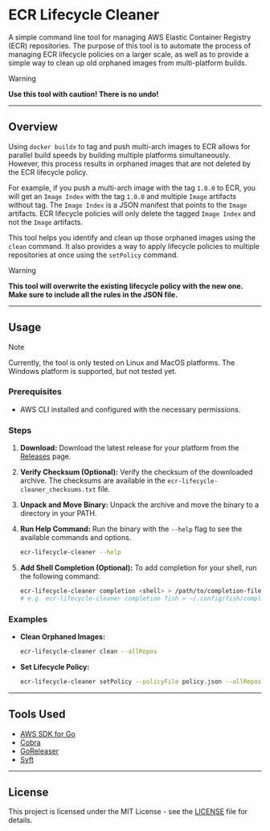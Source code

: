 # ECR Lifecycle Cleaner

A simple command line tool for managing AWS Elastic Container Registry (ECR) repositories.
The purpose of this tool is to automate the process of managing ECR lifecycle policies on a larger scale,
as well as to provide a simple way to clean up old orphaned images from multi-platform builds.

> [!WARNING]
> **Use this tool with caution! There is no undo!**

-----

## Overview

Using `docker buildx` to tag and push multi-arch images to ECR allows for parallel build speeds by building multiple platforms simultaneously. However, this process results in orphaned images that are not deleted by the ECR lifecycle policy.

For example, if you push a multi-arch image with the tag `1.0.0` to ECR, you will get an `Image Index` with the tag `1.0.0` and multiple `Image` artifacts without tag. The `Image Index` is a JSON manifest that points to the `Image` artifacts. ECR lifecycle policies will only delete the tagged `Image Index` and not the `Image` artifacts.

This tool helps you identify and clean up those orphaned images using the `clean` command. It also provides a way to apply lifecycle policies to multiple repositories at once using the `setPolicy` command.

> [!WARNING]
> **This tool will overwrite the existing lifecycle policy with the new one. Make sure to include all the rules in the JSON file.**

-----

## Usage

> [!NOTE]
> Currently, the tool is only tested on Linux and MacOS platforms.
> The Windows platform is supported, but not tested yet.

### Prerequisites

- AWS CLI installed and configured with the necessary permissions.

### Steps

1. **Download:** Download the latest release for your platform from the [Releases](https://github.com/gjorgji-ts/ecr-lifecycle-cleaner/releases) page.
2. **Verify Checksum (Optional):** Verify the checksum of the downloaded archive. The checksums are available in the `ecr-lifecycle-cleaner_checksums.txt` file.
3. **Unpack and Move Binary:** Unpack the archive and move the binary to a directory in your PATH.
4. **Run Help Command:** Run the binary with the `--help` flag to see the available commands and options.

    ```bash
    ecr-lifecycle-cleaner --help
    ```

5. **Add Shell Completion (Optional):** To add completion for your shell, run the following command:

    ```bash
    ecr-lifecycle-cleaner completion <shell> > /path/to/completion-file
    # e.g. ecr-lifecycle-cleaner completion fish > ~/.config/fish/completions/ecr-lifecycle-cleaner.fish
    ```

### Examples

- **Clean Orphaned Images:**

    ```bash
    ecr-lifecycle-cleaner clean --allRepos
    ```

- **Set Lifecycle Policy:**

    ```bash
    ecr-lifecycle-cleaner setPolicy --policyFile policy.json --allRepos
    ```

-----

## Tools Used
- [AWS SDK for Go](https://github.com/aws/aws-sdk-go-v2)
- [Cobra](https://github.com/spf13/cobra)
- [GoReleaser](https://goreleaser.com)
- [Syft](https://github.com/anchore/syft)

-----

## License

This project is licensed under the MIT License - see the [LICENSE](LICENSE) file for details.
